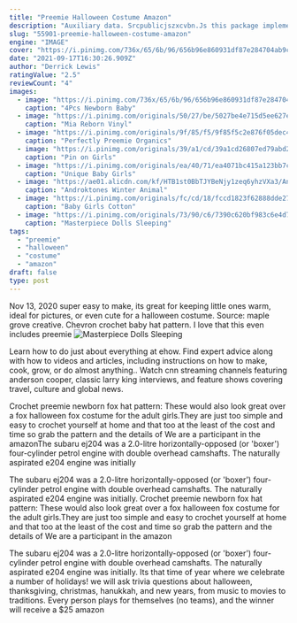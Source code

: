 ```yaml
---
title: "Preemie Halloween Costume Amazon"
description: "Auxiliary data. Srcpublicjszxcvbn.Js this package implements a content management system with security features by default. It provides a blog engine and a framework for web application"
slug: "55901-preemie-halloween-costume-amazon"
engine: "IMAGE"
cover: "https://i.pinimg.com/736x/65/6b/96/656b96e860931df87e284704ab9c54eb.jpg"
date: "2021-09-17T16:30:26.909Z"
author: "Derrick Lewis"
ratingValue: "2.5"
reviewCount: "4"
images:
  - image: "https://i.pinimg.com/736x/65/6b/96/656b96e860931df87e284704ab9c54eb.jpg"
    caption: "4Pcs Newborn Baby"
  - image: "https://i.pinimg.com/originals/50/27/be/5027be4e715d5ee627ee3b3cb3e4c25c.jpg"
    caption: "Mia Reborn Vinyl"
  - image: "https://i.pinimg.com/originals/9f/85/f5/9f85f5c2e876f05dec4b5006337c0d21.jpg"
    caption: "Perfectly Preemie Organics"
  - image: "https://i.pinimg.com/originals/39/a1/cd/39a1cd26807ed79abd2b4d8b4fb1db0a.jpg"
    caption: "Pin on Girls"
  - image: "https://i.pinimg.com/originals/ea/40/71/ea4071bc415a123bb7c8d1b39eab6173.jpg"
    caption: "Unique Baby Girls"
  - image: "https://ae01.alicdn.com/kf/HTB1st0BbTJYBeNjy1zeq6yhzVXa3/Androktones-Winter-Animal-Kids-Clothes-Fleece-Romper-Set-Baby-Boys-Girls-Jumpsuits-Overalls-Cosplay-Halloween-Christmas.jpg_640x640.jpg"
    caption: "Androktones Winter Animal"
  - image: "https://i.pinimg.com/originals/fc/cd/18/fccd1823f62888dde27c0bd372d8c4dc.jpg"
    caption: "Baby Girls Cotton"
  - image: "https://i.pinimg.com/originals/73/90/c6/7390c620bf983c6e4d71d1ecd5ac29e0.jpg"
    caption: "Masterpiece Dolls Sleeping"
tags:
  - "preemie"
  - "halloween"
  - "costume"
  - "amazon"
draft: false
type: post
---
```


Nov 13, 2020 super easy to make, its great for keeping little ones warm, ideal for pictures, or even cute for a halloween costume. Source: maple grove creative. Chevron crochet baby hat pattern. I love that this even includes preemie
![Masterpiece Dolls Sleeping](https://i.pinimg.com/originals/73/90/c6/7390c620bf983c6e4d71d1ecd5ac29e0.jpg "Masterpiece Dolls Sleeping")

Learn how to do just about everything at ehow. Find expert advice along with how to videos and articles, including instructions on how to make, cook, grow, or do almost anything.. Watch cnn streaming channels featuring anderson cooper, classic larry king interviews, and feature shows covering travel, culture and global news.
<!--inArticleAds-->

<!--galleryOne-->

Crochet preemie newborn fox hat pattern:  These would also look great over a fox halloween fox costume for the adult girls.They are just too simple and easy to crochet yourself at home and that too at the least of the cost and time so grab the pattern and the details of We are a participant in the amazonThe subaru ej204 was a 2.0-litre horizontally-opposed (or 'boxer') four-cylinder petrol engine with double overhead camshafts. The naturally aspirated e204 engine was initially
<!--inArticleAds-->

<!--galleryTwo-->

The subaru ej204 was a 2.0-litre horizontally-opposed (or 'boxer') four-cylinder petrol engine with double overhead camshafts. The naturally aspirated e204 engine was initially. Crochet preemie newborn fox hat pattern:  These would also look great over a fox halloween fox costume for the adult girls.They are just too simple and easy to crochet yourself at home and that too at the least of the cost and time so grab the pattern and the details of We are a participant in the amazon
<!--galleryThree-->

The subaru ej204 was a 2.0-litre horizontally-opposed (or 'boxer') four-cylinder petrol engine with double overhead camshafts. The naturally aspirated e204 engine was initially. Its that time of year where we celebrate a number of holidays! we will ask trivia questions about halloween, thanksgiving, christmas, hanukkah, and new years, from music to movies to traditions. Every person plays for themselves (no teams), and the winner will receive a $25 amazon
